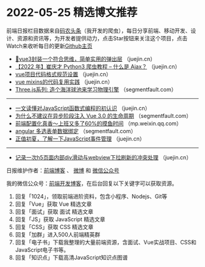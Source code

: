 # 2022-05-25 精选博文推荐

前端日报栏目数据来自[码农头条](http://hao.caibaojian.com.cn/)（我开发的爬虫），每日分享前端、移动开发、设计、资源和资讯等，为开发者提供动力，点击Star按钮来关注这个项目，点击Watch来收听每日的更新[Github主页](https://github.com/kujian/frontendDaily)
* [🚀vue3封装一个符合思维，简单实用的弹出层](https://juejin.cn/post/7101144285763862565) （juejin.cn）
* [【2022 年】崔庆才 Python3 爬虫教程 &#8211; 什么是 Ajax？](https://juejin.cn/post/7101302174553997325) （juejin.cn）
* [vue项目代码格式规范设置](https://juejin.cn/post/7101147462512934926) （juejin.cn）
* [vue mixins的代码复用实践](https://juejin.cn/post/7101138587738963975) （juejin.cn）
* [Three.js系列: 造个海洋球池来学习物理引擎](https://segmentfault.com/a/1190000041888063) （segmentfault.com）

***
* [一文读懂对JavaScript函数式编程的初认识](https://juejin.cn/post/7101115599585017863) （juejin.cn）
* [为什么不建议在异步阶段注入 Vue 3.0 的生命周期](https://segmentfault.com/a/1190000041887410) （segmentfault.com）
* [前端配置化真香～上班又多了60%的摸鱼时间](https://mp.weixin.qq.com/s?__biz=MzA4Nzg0MDM5Nw==&mid=2247512831&idx=1&sn=a51224b7c57e79e4ddc3dcdadb66057c) （mp.weixin.qq.com）
* [angular 多选表单数据绑定](https://segmentfault.com/a/1190000041885779) （segmentfault.com）
* [正值初夏，了解一下JavaScript事件管理](https://juejin.cn/post/7100948150906519565) （juejin.cn）

***
* [记录一次h5页面内部div滑动与webview下拉刷新的冲突处理](https://juejin.cn/post/7101150276626677774) （juejin.cn）

日报维护作者：[前端博客](http://caibaojian.com.cn/) 、 [微博](http://weibo.com/kujian) 和 [微信公众号](https://open.weixin.qq.com/qr/code?username=caibaojian_com)

我的微信公众号：[前端开发博客](https://open.weixin.qq.com/qr/code?username=caibaojian_com)，在后台回复以下关键字可以获取资源。

1. 回复「1024」，领取前端进阶资料，包含小程序、Nodejs、Git等
2. 回复「Vue」获取 Vue 精选文章
3. 回复「面试」获取 面试 精选文章
4. 回复「JS」获取 JavaScript 精选文章
5. 回复「CSS」获取 CSS 精选文章
6. 回复「加群」进入500人前端精英群
7. 回复「电子书」下载我整理的大量前端资源，含面试、Vue实战项目、CSS和JavaScript电子书等。
8. 回复「知识点」下载高清JavaScript知识点图谱